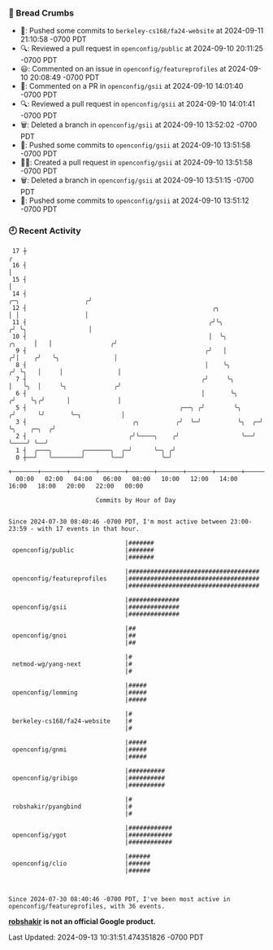 ### 🍞 Bread Crumbs

 * 🚢: Pushed some commits to `berkeley-cs168/fa24-website` at 2024-09-11 21:10:58 -0700 PDT
 * 🔍: Reviewed a pull request in  `openconfig/public` at 2024-09-10 20:11:25 -0700 PDT
 * 😃: Commented on an issue in `openconfig/featureprofiles` at 2024-09-10 20:08:49 -0700 PDT
 * 💬: Commented on a PR in  `openconfig/gsii` at 2024-09-10 14:01:40 -0700 PDT
 * 🔍: Reviewed a pull request in  `openconfig/gsii` at 2024-09-10 14:01:41 -0700 PDT
 * 🗑: Deleted a branch in `openconfig/gsii` at 2024-09-10 13:52:02 -0700 PDT
 * 🚢: Pushed some commits to `openconfig/gsii` at 2024-09-10 13:51:58 -0700 PDT
 * ✍🏼: Created a pull request in `openconfig/gsii` at 2024-09-10 13:51:58 -0700 PDT
 * 🗑: Deleted a branch in `openconfig/gsii` at 2024-09-10 13:51:15 -0700 PDT
 * 🚢: Pushed some commits to `openconfig/gsii` at 2024-09-10 13:51:12 -0700 PDT

### 🕘 Recent Activity
```
 17 ┼                                                                                                  ╭
 16 ┤                                                                                                  │
 15 ┤                                                                                                  │
 14 ┤                                                                            ╭─╮                  ╭╯
 12 ┤                                                   ╭╮                       │ │                  │
 11 ┤                                                  ╭╯╰╮                     ╭╯ ╰╮                 │
 10 ┤                                                  │  ╰╮             ╭╮     │   │                ╭╯
  9 ┤                                                 ╭╯   │            ╭╯│    ╭╯   ╰╮               │
  8 ┤                                                 │    ╰╮          ╭╯ ╰╮   │     │               │
  7 ┤                                                ╭╯     ╰╮         │   ╰╮  │     ╰╮             ╭╯
  6 ┤                                                │       ╰╮       ╭╯    ╰╮╭╯      │             │
  5 ┤                                          ╭──╮ ╭╯        ╰╮     ╭╯      ╰╯       ╰─╮           │
  3 ┤                             ╭╮          ╭╯  ╰─╯          ╰╮  ╭─╯                  ╰╮    ╭─╮  ╭╯
  2 ┤                            ╭╯╰────╮    ╭╯                 ╰──╯                     ╰────╯ ╰──╯
  1 ┤  ╭───╮        ╭───────╮  ╭─╯      ╰─╮ ╭╯
  0 ┼──╯   ╰────────╯       ╰──╯          ╰─╯
    +───────+───────+───────+───────+───────+───────+───────+───────+───────+───────+───────+───────+────
  00:00   02:00   04:00   06:00   08:00   10:00   12:00   14:00   16:00   18:00   20:00   22:00   00:00   

						Commits by Hour of Day


Since 2024-07-30 08:40:46 -0700 PDT, I'm most active between 23:00-23:59 - with 17 events in that hour.

```



```
                                |#######
 openconfig/public              |#######
                                |#######

                                |####################################
 openconfig/featureprofiles     |####################################
                                |####################################

                                |##############
 openconfig/gsii                |##############
                                |##############

                                |##
 openconfig/gnoi                |##
                                |##

                                |#
 netmod-wg/yang-next            |#
                                |#

                                |#####
 openconfig/lemming             |#####
                                |#####

                                |#
 berkeley-cs168/fa24-website    |#
                                |#

                                |#####
 openconfig/gnmi                |#####
                                |#####

                                |##########
 openconfig/gribigo             |##########
                                |##########

                                |#
 robshakir/pyangbind            |#
                                |#

                                |############
 openconfig/ygot                |############
                                |############

                                |######
 openconfig/clio                |######
                                |######



Since 2024-07-30 08:40:46 -0700 PDT, I've been most active in openconfig/featureprofiles, with 36 events.

```
**[robshakir](mailto:robjs@google.com) is not an official Google product.**  


Last Updated: 2024-09-13 10:31:51.474351826 -0700 PDT
